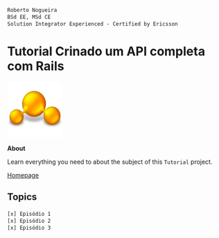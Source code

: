 ```
Roberto Nogueira  
BSd EE, MSd CE
Solution Integrator Experienced - Certified by Ericsson
```
# Tutorial Crinado um API completa com Rails

![tutorial image](images/tutorial.png)

**About**

Learn everything you need to about the subject of this `Tutorial` project.

[Homepage](http://onebitcode.com/api-completa-rails)

## Topics
```
[x] Episódio 1
[x] Episódio 2
[x] Episódio 3
```
